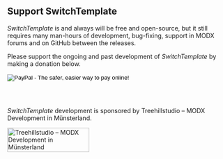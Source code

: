 ## Support SwitchTemplate

*SwitchTemplate* is and always will be free and open-source, but it still requires many man-hours of development, 
bug-fixing, support in MODX forums and on GitHub between the releases.

Please support the ongoing and past development of *SwitchTemplate* by making a donation below.

<div style="margin-bottom: 2em">
<form action="https://www.paypal.com/cgi-bin/webscr" method="post" target="_top">
<input type="hidden" name="cmd" value="_s-xclick">
<input type="hidden" name="hosted_button_id" value="TP6V5DQYFDUFL">
<input type="image" src="https://www.paypalobjects.com/en_US/i/btn/btn_donate_LG.gif" border="0" name="submit" alt="PayPal - The safer, easier way to pay online!">
<img alt="" border="0" src="https://www.paypalobjects.com/de_DE/i/scr/pixel.gif" width="1" height="1">
</form>
<br/>
</div>

*SwitchTemplate* development is sponsored by Treehillstudio – MODX Development in Münsterland.

<a href="https://treehillstudio.com"><img alt="Treehillstudio – MODX Development in Münsterland" border="0" src="../assets/images/treehillstudio_logo_color.svg" width="188" height="56"></a>
